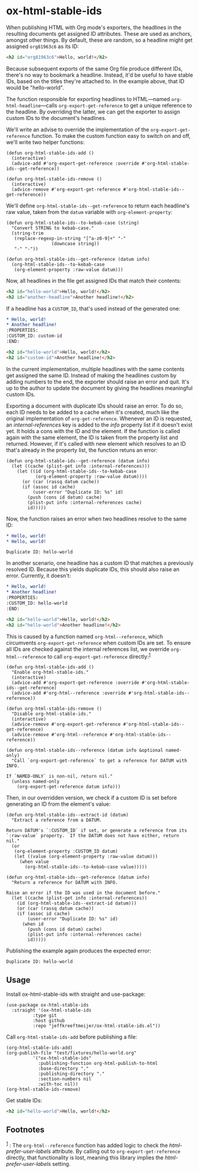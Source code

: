 
# ox-html-stable-ids

When publishing HTML with Org mode's exporters, the headlines in the resulting documents get assigned ID attributes. These are used as anchors, amongst other things. By default, these are random, so a headline might get assigned `org81963c6` as its ID:

```html
<h2 id="org81963c6">Hello, world!</h2>
```

Because subsequent exports of the same Org file produce different IDs, there's no way to bookmark a headline. Instead, it'd be useful to have stable IDs, based on the titles they're attached to. In the example above, that ID would be "hello-world".

The function responsible for exporting headlines to HTML&#x2014;named `org-html-headline`&#x2014;calls `org-export-get-reference` to get a unique reference to the headline. By overriding the latter, we can get the exporter to assign custom IDs to the document's headlines.

We'll write an advise to override the implementation of the `org-export-get-reference` function. To make the custom function easy to switch on and off, we'll write two helper functions:

```emacs-lisp
(defun org-html-stable-ids-add ()
  (interactive)
  (advice-add #'org-export-get-reference :override #'org-html-stable-ids--get-reference))

(defun org-html-stable-ids-remove ()
  (interactive)
  (advice-remove #'org-export-get-reference #'org-html-stable-ids--get-reference))
```

We'll define `org-html-stable-ids--get-reference` to return each headline's raw value, taken from the `datum` variable with `org-element-property`:

```emacs-lisp
(defun org-html-stable-ids--to-kebab-case (string)
  "Convert STRING to kebab-case."
  (string-trim
   (replace-regexp-in-string "[^a-z0-9]+" "-"
			     (downcase string))
   "-" "-"))

(defun org-html-stable-ids--get-reference (datum info)
  (org-html-stable-ids--to-kebab-case
   (org-element-property :raw-value datum)))
```

Now, all headlines in the file get assigned IDs that match their contents:

```html
<h2 id="hello-world">Hello, world!</h2>
<h2 id="another-headline">Another headline!</h2>
```

If a headline has a `CUSTOM_ID`, that's used instead of the generated one:

```org
* Hello, world!
* Another headline!
:PROPERTIES:
:CUSTOM_ID: custom-id
:END:
```

```html
<h2 id="hello-world">Hello, world!</h2>
<h2 id="custom-id">Another headline!</h2>
```

In the current implementation, multiple headlines with the same contents get assigned the same ID. Instead of making the headlines custom by adding numbers to the end, the exporter should raise an error and quit. It's up to the author to update the document by giving the headlines meaningful custom IDs.

Exporting a document with duplicate IDs should raise an error. To do so, each ID needs to be added to a cache when it's created, much like the original implementation of `org-get-reference`. Whenever an ID is requested, an *internal-references* key is added to the *info* property list if it doesn't exist yet. It holds a cons with the ID and the element. If the function is called again with the same element, the ID is taken from the property list and returned. However, if it's called with new element which resolves to an ID that's already in the property list, the function retuns an error:

```emacs-lisp
(defun org-html-stable-ids--get-reference (datum info)
  (let ((cache (plist-get info :internal-references)))
    (let ((id (org-html-stable-ids--to-kebab-case
	       (org-element-property :raw-value datum))))
      (or (car (rassq datum cache))
	  (if (assoc id cache)
	      (user-error "Duplicate ID: %s" id)
	    (push (cons id datum) cache)
	    (plist-put info :internal-references cache)
	    id)))))
```

Now, the function raises an error when two headlines resolve to the same ID:

```org
* Hello, world!
* Hello, world!
```

```
Duplicate ID: hello-world
```

In another scenario, one headline has a custom ID that matches a previously resolved ID. Because this yields duplicate IDs, this should also raise an error. Currently, it doesn't:

```org
* Hello, world!
* Another headline!
:PROPERTIES:
:CUSTOM_ID: hello-world
:END:
```

```html
<h2 id="hello-world">Hello, world!</h2>
<h2 id="hello-world">Another headline!</h2>
```

This is caused by a function named `org-html--reference`, which circumvents `org-export-get-reference` when custom IDs are set. To ensure all IDs are checked against the internal references list, we override `org-html--reference` to call `org-export-get-reference` directly:<sup><a id="fnr.1" class="footref" href="#fn.1" role="doc-backlink">1</a></sup>

```emacs-lisp
(defun org-html-stable-ids-add ()
  "Enable org-html-stable-ids."
  (interactive)
  (advice-add #'org-export-get-reference :override #'org-html-stable-ids--get-reference)
  (advice-add #'org-html--reference :override #'org-html-stable-ids--reference))

(defun org-html-stable-ids-remove ()
  "Disable org-html-stable-ids."
  (interactive)
  (advice-remove #'org-export-get-reference #'org-html-stable-ids--get-reference)
  (advice-remove #'org-html--reference #'org-html-stable-ids--reference))
```

```emacs-lisp
(defun org-html-stable-ids--reference (datum info &optional named-only)
  "Call `org-export-get-reference` to get a reference for DATUM with INFO.

If `NAMED-ONLY` is non-nil, return nil."
  (unless named-only
    (org-export-get-reference datum info)))
```

Then, in our overridden version, we check if a custom ID is set before generating an ID from the element's value:

```emacs-lisp
(defun org-html-stable-ids--extract-id (datum)
  "Extract a reference from a DATUM.

Return DATUM's `:CUSTOM_ID` if set, or generate a reference from its
`:raw-value` property.  If the DATUM does not have either, return
nil."
  (or
   (org-element-property :CUSTOM_ID datum)
   (let ((value (org-element-property :raw-value datum)))
     (when value
       (org-html-stable-ids--to-kebab-case value)))))

(defun org-html-stable-ids--get-reference (datum info)
  "Return a reference for DATUM with INFO.

Raise an error if the ID was used in the document before."
  (let ((cache (plist-get info :internal-references))
	(id (org-html-stable-ids--extract-id datum)))
    (or (car (rassq datum cache))
	(if (assoc id cache)
	    (user-error "Duplicate ID: %s" id)
	  (when id
	    (push (cons id datum) cache)
	    (plist-put info :internal-references cache)
	    id)))))
```

Publishing the example again produces the expected error:

```
Duplicate ID: hello-world
```


## Usage

Install ox-html-stable-ids with straight and use-package:

```emacs-lisp
(use-package ox-html-stable-ids
  :straight '(ox-html-stable-ids
	      :type git
	      :host github
	      :repo "jeffkreeftmeijer/ox-html-stable-ids.el"))
```

Call `org-html-stable-ids-add` before publishing a file:

```emacs-lisp
(org-html-stable-ids-add)
(org-publish-file "test/fixtures/hello-world.org"
		  '("ox-html-stable-ids"
		    :publishing-function org-html-publish-to-html
		    :base-directory "."
		    :publishing-directory "."
		    :section-numbers nil
		    :with-toc nil))
(org-html-stable-ids-remove)
```

Get stable IDs:

```html
<h2 id="hello-world">Hello, world!</h2>
```

## Footnotes

<sup><a id="fn.1" class="footnum" href="#fnr.1">1</a></sup> : The `org-html--reference` function has added logic to check the *html-prefer-user-labels* attribute. By calling out to `org-export-get-reference` directly, that functionality is lost, meaning this library implies the *html-prefer-user-labels* setting.
